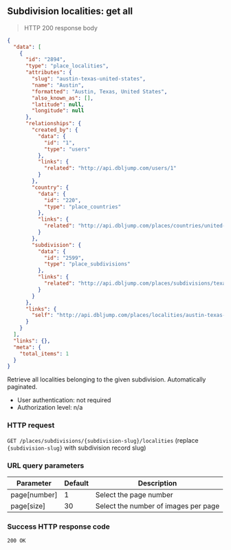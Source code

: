 ## Subdivision localities: get all

> HTTP 200 response body

```JSON
{
  "data": [
    {
      "id": "2894",
      "type": "place_localities",
      "attributes": {
        "slug": "austin-texas-united-states",
        "name": "Austin",
        "formatted": "Austin, Texas, United States",
        "also_known_as": [],
        "latitude": null,
        "longitude": null
      },
      "relationships": {
        "created_by": {
          "data": {
            "id": "1",
            "type": "users"
          },
          "links": {
            "related": "http://api.dbljump.com/users/1"
          }
        },
        "country": {
          "data": {
            "id": "220",
            "type": "place_countries"
          },
          "links": {
            "related": "http://api.dbljump.com/places/countries/united-states"
          }
        },
        "subdivision": {
          "data": {
            "id": "2599",
            "type": "place_subdivisions"
          },
          "links": {
            "related": "http://api.dbljump.com/places/subdivisions/texas-united-states"
          }
        }
      },
      "links": {
        "self": "http://api.dbljump.com/places/localities/austin-texas-united-states"
      }
    }
  ],
  "links": {},
  "meta": {
    "total_items": 1
  }
}
```

Retrieve all localities belonging to the given subdivision. Automatically paginated.

* User authentication: not required
* Authorization level: n/a

### HTTP request

`GET /places/subdivisions/{subdivision-slug}/localities` (replace `{subdivision-slug}` with subdivision record slug)

### URL query parameters

Parameter | Default | Description
--------- | ------- | -----------
page[number] | 1 | Select the page number
page[size] | 30 | Select the number of images per page

### Success HTTP response code

`200 OK`
